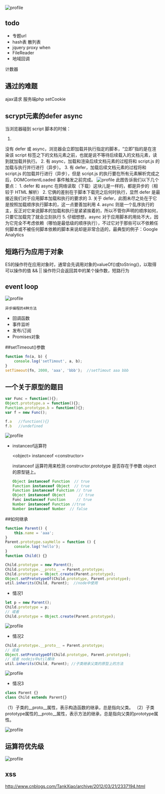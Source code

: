 ![profile](resource/profile.png)

## todo

- 专题url
- hash表 散列表
- jquery proxy when
- FileReader
- 地域回调

计数器

## 遇过的难题

ajax请求 服务端php setCookie

## scrypt元素的defer async

当浏览器碰到 script 脚本的时候：
1. <script src="script.js"></script>
没有 defer 或 async，浏览器会立即加载并执行指定的脚本，“立即”指的是在渲染该 script 标签之下的文档元素之前，也就是说不等待后续载入的文档元素，读到就加载并执行。
2. <script async src="script.js"></script>
有 async，加载和渲染后续文档元素的过程将和 script.js 的加载与执行并行进行（异步）。
3. <script defer src="myscript.js"></script>
有 defer，加载后续文档元素的过程将和 script.js 的加载并行进行（异步），但是 script.js 的执行要在所有元素解析完成之后，DOMContentLoaded 事件触发之前完成。
![profile](resource/async-defer.png)
此图告诉我们以下几个要点：
    1. defer 和 async 在网络读取（下载）这块儿是一样的，都是异步的（相较于 HTML 解析）
    2. 它俩的差别在于脚本下载完之后何时执行，显然 defer 是最接近我们对于应用脚本加载和执行的要求的
    3. 关于 defer，此图未尽之处在于它是按照加载顺序执行脚本的，这一点要善加利用
    4. async 则是一个乱序执行的主，反正对它来说脚本的加载和执行是紧紧挨着的，所以不管你声明的顺序如何，只要它加载完了就会立刻执行
    5. 仔细想想，async 对于应用脚本的用处不大，因为它完全不考虑依赖（哪怕是最低级的顺序执行），不过它对于那些可以不依赖任何脚本或不被任何脚本依赖的脚本来说却是非常合适的，最典型的例子：Google Analytics

## 短路行为应用于对象
ES的操作符在应用对象时，通常会先调用对象的valueOf()或toString()，以取得可以操作的值
&& || 操作符只会返回其中的某个操作数，短路行为

## event loop
![profile](resource/event-loop.png)


    
    异步编程的4种方法
- 回调函数
- 事件监听
- 发布/订阅
- Promises对象

##setTimeout()参数
```js
function fn(a, b) {
    console.log('setTimout', a, b);
}
setTimeout(fn, 2000, 'aaa', 'bbb');  //setTimout aaa bbb
```


## 一个关于原型的题目

```js
var Func = function(){};
Object.prototype.a = function(){};
Function.prototype.b = function(){};
var f = new Func();

f.a   //function(){}
f.b   //undefined
```

![profile](resource/prototype.png)

- instanceof运算符

    \<object\> instanceof \<constructor\>
    
    instanceof 运算符用来检测 constructor.prototype 是否存在于参数 object 的原型链上。
    
    ```js
    Object instanceof Function  // true
    Function instanceof Object  // true
    Function instanceof Function // true
    Object instanceof Object      // true
    Func instanceof Function     // true
    Number instanceof Function //true
    Number instanceof Number  // false
    ```
##如何继承
```js
function Parent() {
    this.name = 'aaa';
}
Parent.prototype.sayHello = function () {
    console.log('hello');
}
function Child() {}
```
```js
Child.prototype = new Parent();
Child.prototype.__proto__ = Parent.prototype;
Child.prototype = Object.create(Parent.prototype);
Object.setPrototypeOf(Child.prototype, Parent.prototype);
util.inherits(Child, Parent);  //node中使用 
```

- 情况1

```javascript
let p = new Parent();
Child.prototype = p;
// 或者
Child.prototype = Object.create(Parent.prototype);
```
![profile](resource/inherit1.png)

- 情况2

```javascript
Child.prototype.__proto__ = Parent.prototype;
// 或者
Object.setPrototypeOf(Child.prototype, Parent.prototype);
// 或者 nodejs中util模块
util.inherits(Child, Parent); //子类继承父类的原型上的方法
```


![profile](resource/inherit2.png)

- 情况3

```javascript
class Parent {}
class Child extends Parent{}

```

（1）子类的__proto__属性，表示构造函数的继承，总是指向父类。
（2）子类prototype属性的__proto__属性，表示方法的继承，总是指向父类的prototype属性。

![profile](resource/inherit-class.png)

## 运算符优先级

![profile](resource/youxianji.png)

## xss
http://www.cnblogs.com/TankXiao/archive/2012/03/21/2337194.html